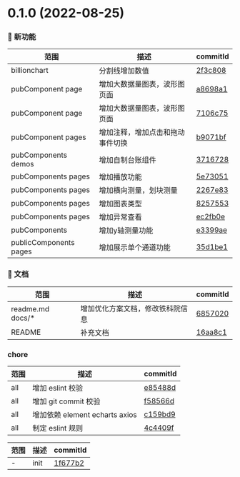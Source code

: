 # 0.1.0 (2022-08-25)

### 🌟 新功能
范围|描述|commitId
--|--|--
 billionchart | 分割线增加数值 | [2f3c808](http://192.168.1.102:9900/yangzhenfeng/tky-front/commits/2f3c808)
 pubComponent page | 增加大数据量图表，波形图页面 | [a8698a1](http://192.168.1.102:9900/yangzhenfeng/tky-front/commits/a8698a1)
 pubComponent page | 增加大数据量图表，波形图页面 | [7106c75](http://192.168.1.102:9900/yangzhenfeng/tky-front/commits/7106c75)
 pubComponent pages | 增加注释，增加点击和拖动事件切换 | [b9071bf](http://192.168.1.102:9900/yangzhenfeng/tky-front/commits/b9071bf)
 pubComponents demos | 增加自制台账组件 | [3716728](http://192.168.1.102:9900/yangzhenfeng/tky-front/commits/3716728)
 pubComponents pages | 增加播放功能 | [5e73051](http://192.168.1.102:9900/yangzhenfeng/tky-front/commits/5e73051)
 pubComponents pages | 增加横向测量，划块测量 | [2267e83](http://192.168.1.102:9900/yangzhenfeng/tky-front/commits/2267e83)
 pubComponents pages | 增加图表类型 | [8257553](http://192.168.1.102:9900/yangzhenfeng/tky-front/commits/8257553)
 pubComponents pages | 增加异常查看 | [ec2fb0e](http://192.168.1.102:9900/yangzhenfeng/tky-front/commits/ec2fb0e)
 pubComponents | 增加y轴测量功能 | [e3399ae](http://192.168.1.102:9900/yangzhenfeng/tky-front/commits/e3399ae)
 publicComponents pages | 增加展示单个通道功能 | [35d1be1](http://192.168.1.102:9900/yangzhenfeng/tky-front/commits/35d1be1)


### 📝 文档
范围|描述|commitId
--|--|--
 readme.md docs/* | 增加优化方案文档，修改铁科院信息 | [6857020](http://192.168.1.102:9900/yangzhenfeng/tky-front/commits/6857020)
 README | 补充文档 | [16aa8c1](http://192.168.1.102:9900/yangzhenfeng/tky-front/commits/16aa8c1)


### chore
范围|描述|commitId
--|--|--
 all | 增加 eslint 校验 | [e85488d](http://192.168.1.102:9900/yangzhenfeng/tky-front/commits/e85488d)
 all | 增加 git commit 校验 | [f58566d](http://192.168.1.102:9900/yangzhenfeng/tky-front/commits/f58566d)
 all | 增加依赖 element echarts axios | [c159bd9](http://192.168.1.102:9900/yangzhenfeng/tky-front/commits/c159bd9)
 all | 制定 eslint 规则 | [4c4409f](http://192.168.1.102:9900/yangzhenfeng/tky-front/commits/4c4409f)


范围|描述|commitId
--|--|--
 - | init | [1f677b2](http://192.168.1.102:9900/yangzhenfeng/tky-front/commits/1f677b2)


